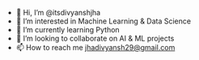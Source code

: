 - 👋 Hi, I’m @itsdivyanshjha
- 👀 I’m interested in Machine Learning & Data Science
- 🌱 I’m currently learning Python
- 💞️ I’m looking to collaborate on AI & ML projects
- 📫 How to reach me jhadivyansh29@gmail.com

<!---
itsdivyanshjha/itsdivyanshjha is a ✨ special ✨ repository because its `README.md` (this file) appears on your GitHub profile.
You can click the Preview link to take a look at your changes.
--->

